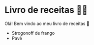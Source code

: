 # Livro de receitas :man_cook:

Olá! Bem vindo ao meu livro de receitas :chicken:

- Strogonoff de frango
- Pavê
